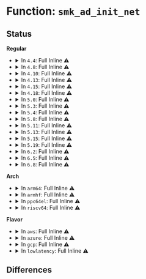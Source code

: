 # Function: <code>smk_ad_init_net</code>

## Status
<b>Regular</b>
<ul>
<li>
<details>
<summary>In <code>4.4</code>: Full Inline ⚠️</summary>

**Collision:** Unique Static

**Inline:** Full

**Transformation:** False

**Instances:**

```
In security/smack/smack_lsm.c (ffffffff81361906)
Location: security/smack/smack.h:425
Inline: True
Inline callers:
  - security/smack/smack_lsm.c:smack_unix_may_send
  - security/smack/smack_lsm.c:smack_netlabel_send
  - security/smack/smack_lsm.c:smack_unix_stream_connect
  - security/smack/smack_lsm.c:smack_inet_conn_request
  - security/smack/smack_lsm.c:smack_socket_sock_rcv_skb
  - security/smack/smack_lsm.c:smack_socket_sock_rcv_skb
```
</details>
</li>
<li>
<details>
<summary>In <code>4.8</code>: Full Inline ⚠️</summary>

**Collision:** Unique Static

**Inline:** Full

**Transformation:** False

**Instances:**

```
In security/smack/smack_lsm.c (ffffffff8139824a)
Location: security/smack/smack.h:425
Inline: True
Inline callers:
  - security/smack/smack_lsm.c:smack_inet_conn_request
  - security/smack/smack_lsm.c:smack_socket_sock_rcv_skb
  - security/smack/smack_lsm.c:smack_socket_sock_rcv_skb
  - security/smack/smack_lsm.c:smack_unix_may_send
  - security/smack/smack_lsm.c:smack_unix_stream_connect
  - security/smack/smack_lsm.c:smack_netlabel_send
```
</details>
</li>
<li>
<details>
<summary>In <code>4.10</code>: Full Inline ⚠️</summary>

**Collision:** Unique Static

**Inline:** Full

**Transformation:** False

**Instances:**

```
In security/smack/smack_lsm.c (ffffffff813aee2a)
Location: security/smack/smack.h:434
Inline: True
Inline callers:
  - security/smack/smack_lsm.c:smack_inet_conn_request
  - security/smack/smack_lsm.c:smack_socket_sock_rcv_skb
  - security/smack/smack_lsm.c:smack_socket_sock_rcv_skb
  - security/smack/smack_lsm.c:smack_unix_may_send
  - security/smack/smack_lsm.c:smack_unix_stream_connect
  - security/smack/smack_lsm.c:smack_netlabel_send
```
</details>
</li>
<li>
<details>
<summary>In <code>4.13</code>: Full Inline ⚠️</summary>

**Collision:** Unique Static

**Inline:** Full

**Transformation:** False

**Instances:**

```
In security/smack/smack_lsm.c (ffffffff813c53bf)
Location: security/smack/smack.h:517
Inline: True
Inline callers:
  - security/smack/smack_lsm.c:smack_inet_conn_request
  - security/smack/smack_lsm.c:smack_socket_sock_rcv_skb
  - security/smack/smack_lsm.c:smack_socket_sock_rcv_skb
  - security/smack/smack_lsm.c:smack_unix_may_send
  - security/smack/smack_lsm.c:smack_unix_stream_connect
  - security/smack/smack_lsm.c:smack_netlabel_send
```
</details>
</li>
<li>
<details>
<summary>In <code>4.15</code>: Full Inline ⚠️</summary>

**Collision:** Unique Static

**Inline:** Full

**Transformation:** False

**Instances:**

```
In security/smack/smack_lsm.c (ffffffff813eb48f)
Location: security/smack/smack.h:517
Inline: True
Inline callers:
  - security/smack/smack_lsm.c:smack_inet_conn_request
  - security/smack/smack_lsm.c:smack_socket_sock_rcv_skb
  - security/smack/smack_lsm.c:smack_socket_sock_rcv_skb
  - security/smack/smack_lsm.c:smack_unix_may_send
  - security/smack/smack_lsm.c:smack_unix_stream_connect
  - security/smack/smack_lsm.c:smack_netlabel_send
```
</details>
</li>
<li>
<details>
<summary>In <code>4.18</code>: Full Inline ⚠️</summary>

**Collision:** Unique Static

**Inline:** Full

**Transformation:** False

**Instances:**

```
In security/smack/smack_lsm.c (ffffffff8141cdc8)
Location: security/smack/smack.h:438
Inline: True
Inline callers:
  - security/smack/smack_lsm.c:smack_inet_conn_request
  - security/smack/smack_lsm.c:smack_socket_sock_rcv_skb
  - security/smack/smack_lsm.c:smack_socket_sock_rcv_skb
  - security/smack/smack_lsm.c:smack_unix_may_send
  - security/smack/smack_lsm.c:smack_unix_stream_connect
  - security/smack/smack_lsm.c:smack_netlabel_send
```
</details>
</li>
<li>
<details>
<summary>In <code>5.0</code>: Full Inline ⚠️</summary>

**Collision:** Unique Static

**Inline:** Full

**Transformation:** False

**Instances:**

```
In security/smack/smack_lsm.c (ffffffff814386ff)
Location: security/smack/smack.h:477
Inline: True
Inline callers:
  - security/smack/smack_lsm.c:smack_inet_conn_request
  - security/smack/smack_lsm.c:smack_socket_sock_rcv_skb
  - security/smack/smack_lsm.c:smack_socket_sock_rcv_skb
  - security/smack/smack_lsm.c:smack_unix_may_send
  - security/smack/smack_lsm.c:smack_unix_stream_connect
  - security/smack/smack_lsm.c:smack_netlabel_send
```
</details>
</li>
<li>
<details>
<summary>In <code>5.3</code>: Full Inline ⚠️</summary>

**Collision:** Unique Static

**Inline:** Full

**Transformation:** False

**Instances:**

```
In security/smack/smack_lsm.c (ffffffff81466362)
Location: security/smack/smack.h:465
Inline: True
Inline callers:
  - security/smack/smack_lsm.c:smack_inet_conn_request
  - security/smack/smack_lsm.c:smack_socket_sock_rcv_skb
  - security/smack/smack_lsm.c:smack_socket_sock_rcv_skb
  - security/smack/smack_lsm.c:smack_unix_may_send
  - security/smack/smack_lsm.c:smack_unix_stream_connect
  - security/smack/smack_lsm.c:smack_netlabel_send
```
</details>
</li>
<li>
<details>
<summary>In <code>5.4</code>: Full Inline ⚠️</summary>

**Collision:** Unique Static

**Inline:** Full

**Transformation:** False

**Instances:**

```
In security/smack/smack_lsm.c (ffffffff81480142)
Location: security/smack/smack.h:465
Inline: True
Inline callers:
  - security/smack/smack_lsm.c:smack_inet_conn_request
  - security/smack/smack_lsm.c:smack_socket_sock_rcv_skb
  - security/smack/smack_lsm.c:smack_socket_sock_rcv_skb
  - security/smack/smack_lsm.c:smack_unix_may_send
  - security/smack/smack_lsm.c:smack_unix_stream_connect
  - security/smack/smack_lsm.c:smack_netlabel_send
```
</details>
</li>
<li>
<details>
<summary>In <code>5.8</code>: Full Inline ⚠️</summary>

**Collision:** Unique Static

**Inline:** Full

**Transformation:** False

**Instances:**

```
In security/smack/smack_lsm.c (ffffffff814d679f)
Location: security/smack/smack.h:458
Inline: True
Inline callers:
  - security/smack/smack_lsm.c:smack_inet_conn_request
  - security/smack/smack_lsm.c:smack_socket_sock_rcv_skb
  - security/smack/smack_lsm.c:smack_socket_sock_rcv_skb
  - security/smack/smack_lsm.c:smack_unix_may_send
  - security/smack/smack_lsm.c:smack_unix_stream_connect
  - security/smack/smack_lsm.c:smack_netlabel_send
```
</details>
</li>
<li>
<details>
<summary>In <code>5.11</code>: Full Inline ⚠️</summary>

**Collision:** Unique Static

**Inline:** Full

**Transformation:** False

**Instances:**

```
In security/smack/smack_lsm.c (ffffffff814f354b)
Location: security/smack/smack.h:451
Inline: True
Inline callers:
  - security/smack/smack_lsm.c:smack_inet_conn_request
  - security/smack/smack_lsm.c:smack_socket_sock_rcv_skb
  - security/smack/smack_lsm.c:smack_socket_sock_rcv_skb
  - security/smack/smack_lsm.c:smack_unix_may_send
  - security/smack/smack_lsm.c:smack_unix_stream_connect
  - security/smack/smack_lsm.c:smk_ipv4_check
```
</details>
</li>
<li>
<details>
<summary>In <code>5.13</code>: Full Inline ⚠️</summary>

**Collision:** Unique Static

**Inline:** Full

**Transformation:** False

**Instances:**

```
In security/smack/smack_lsm.c (ffffffff814fa4fb)
Location: security/smack/smack.h:473
Inline: True
Inline callers:
  - security/smack/smack_lsm.c:smack_inet_conn_request
  - security/smack/smack_lsm.c:smack_socket_sock_rcv_skb
  - security/smack/smack_lsm.c:smack_socket_sock_rcv_skb
  - security/smack/smack_lsm.c:smack_unix_may_send
  - security/smack/smack_lsm.c:smack_unix_stream_connect
  - security/smack/smack_lsm.c:smk_ipv4_check
```
</details>
</li>
<li>
<details>
<summary>In <code>5.15</code>: Full Inline ⚠️</summary>

**Collision:** Unique Static

**Inline:** Full

**Transformation:** False

**Instances:**

```
In security/smack/smack_lsm.c (ffffffff8155516b)
Location: security/smack/smack.h:473
Inline: True
Inline callers:
  - security/smack/smack_lsm.c:smack_inet_conn_request
  - security/smack/smack_lsm.c:smack_socket_sock_rcv_skb
  - security/smack/smack_lsm.c:smack_socket_sock_rcv_skb
  - security/smack/smack_lsm.c:smack_unix_may_send
  - security/smack/smack_lsm.c:smack_unix_stream_connect
  - security/smack/smack_lsm.c:smk_ipv4_check
```
</details>
</li>
<li>
<details>
<summary>In <code>5.19</code>: Full Inline ⚠️</summary>

**Collision:** Unique Static

**Inline:** Full

**Transformation:** False

**Instances:**

```
In security/smack/smack_lsm.c (ffffffff815eef91)
Location: security/smack/smack.h:457
Inline: True
Inline callers:
  - security/smack/smack_lsm.c:smack_inet_conn_request
  - security/smack/smack_lsm.c:smack_socket_sock_rcv_skb
  - security/smack/smack_lsm.c:smack_socket_sock_rcv_skb
  - security/smack/smack_lsm.c:smack_unix_may_send
  - security/smack/smack_lsm.c:smack_unix_stream_connect
  - security/smack/smack_lsm.c:smk_ipv4_check
```
</details>
</li>
<li>
<details>
<summary>In <code>6.2</code>: Full Inline ⚠️</summary>

**Collision:** Unique Static

**Inline:** Full

**Transformation:** False

**Instances:**

```
In security/smack/smack_lsm.c (ffffffff8169f271)
Location: security/smack/smack.h:448
Inline: True
Inline callers:
  - security/smack/smack_lsm.c:smack_inet_conn_request
  - security/smack/smack_lsm.c:smack_socket_sock_rcv_skb
  - security/smack/smack_lsm.c:smack_socket_sock_rcv_skb
  - security/smack/smack_lsm.c:smack_unix_may_send
  - security/smack/smack_lsm.c:smack_unix_stream_connect
  - security/smack/smack_lsm.c:smk_ipv4_check
```
</details>
</li>
<li>
<details>
<summary>In <code>6.5</code>: Full Inline ⚠️</summary>

**Collision:** Unique Static

**Inline:** Full

**Transformation:** False

**Instances:**

```
In security/smack/smack_lsm.c (ffffffff816d8055)
Location: security/smack/smack.h:449
Inline: True
Inline callers:
  - security/smack/smack_lsm.c:smack_inet_conn_request
  - security/smack/smack_lsm.c:smack_socket_sock_rcv_skb
  - security/smack/smack_lsm.c:smack_socket_sock_rcv_skb
  - security/smack/smack_lsm.c:smack_unix_may_send
  - security/smack/smack_lsm.c:smack_unix_stream_connect
  - security/smack/smack_lsm.c:smk_ipv4_check
```
</details>
</li>
<li>
<details>
<summary>In <code>6.8</code>: Full Inline ⚠️</summary>

**Collision:** Unique Static

**Inline:** Full

**Transformation:** False

**Instances:**

```
In security/smack/smack_lsm.c (ffffffff817142d6)
Location: security/smack/smack.h:465
Inline: True
Inline callers:
  - security/smack/smack_lsm.c:smack_inet_conn_request
  - security/smack/smack_lsm.c:smack_socket_sock_rcv_skb
  - security/smack/smack_lsm.c:smack_socket_sock_rcv_skb
  - security/smack/smack_lsm.c:smack_unix_may_send
  - security/smack/smack_lsm.c:smack_unix_stream_connect
  - security/smack/smack_lsm.c:smk_ipv4_check
```
</details>
</li>
</ul>
<b>Arch</b>
<ul>
<li>
<details>
<summary>In <code>arm64</code>: Full Inline ⚠️</summary>

**Collision:** Unique Static

**Inline:** Full

**Transformation:** False

**Instances:**

```
In security/smack/smack_lsm.c (ffff8000105718c8)
Location: security/smack/smack.h:465
Inline: True
Inline callers:
  - security/smack/smack_lsm.c:smack_inet_conn_request
  - security/smack/smack_lsm.c:smack_socket_sock_rcv_skb
  - security/smack/smack_lsm.c:smack_socket_sock_rcv_skb
  - security/smack/smack_lsm.c:smack_unix_may_send
  - security/smack/smack_lsm.c:smack_unix_stream_connect
  - security/smack/smack_lsm.c:smack_netlabel_send
```
</details>
</li>
<li>
<details>
<summary>In <code>armhf</code>: Full Inline ⚠️</summary>

**Collision:** Unique Static

**Inline:** Full

**Transformation:** False

**Instances:**

```
In security/smack/smack_lsm.c (c0724b84)
Location: security/smack/smack.h:465
Inline: True
Inline callers:
  - security/smack/smack_lsm.c:smack_inet_conn_request
  - security/smack/smack_lsm.c:smack_socket_sock_rcv_skb
  - security/smack/smack_lsm.c:smack_socket_sock_rcv_skb
  - security/smack/smack_lsm.c:smack_unix_may_send
  - security/smack/smack_lsm.c:smack_unix_stream_connect
  - security/smack/smack_lsm.c:smack_netlabel_send
```
</details>
</li>
<li>
<details>
<summary>In <code>ppc64el</code>: Full Inline ⚠️</summary>

**Collision:** Unique Static

**Inline:** Full

**Transformation:** False

**Instances:**

```
In security/smack/smack_lsm.c (c0000000006d86d8)
Location: security/smack/smack.h:465
Inline: True
Inline callers:
  - security/smack/smack_lsm.c:smack_inet_conn_request
  - security/smack/smack_lsm.c:smack_socket_sock_rcv_skb
  - security/smack/smack_lsm.c:smack_socket_sock_rcv_skb
  - security/smack/smack_lsm.c:smack_unix_may_send
  - security/smack/smack_lsm.c:smack_unix_stream_connect
  - security/smack/smack_lsm.c:smack_netlabel_send
```
</details>
</li>
<li>
<details>
<summary>In <code>riscv64</code>: Full Inline ⚠️</summary>

**Collision:** Unique Static

**Inline:** Full

**Transformation:** False

**Instances:**

```
In security/smack/smack_lsm.c (ffffffe0003c5a2e)
Location: security/smack/smack.h:465
Inline: True
Inline callers:
  - security/smack/smack_lsm.c:smack_inet_conn_request
  - security/smack/smack_lsm.c:smack_socket_sock_rcv_skb
  - security/smack/smack_lsm.c:smack_socket_sock_rcv_skb
  - security/smack/smack_lsm.c:smack_unix_may_send
  - security/smack/smack_lsm.c:smack_unix_stream_connect
  - security/smack/smack_lsm.c:smack_netlabel_send
```
</details>
</li>
</ul>
<b>Flavor</b>
<ul>
<li>
<details>
<summary>In <code>aws</code>: Full Inline ⚠️</summary>

**Collision:** Unique Static

**Inline:** Full

**Transformation:** False

**Instances:**

```
In security/smack/smack_lsm.c (ffffffff81478722)
Location: security/smack/smack.h:465
Inline: True
Inline callers:
  - security/smack/smack_lsm.c:smack_inet_conn_request
  - security/smack/smack_lsm.c:smack_socket_sock_rcv_skb
  - security/smack/smack_lsm.c:smack_socket_sock_rcv_skb
  - security/smack/smack_lsm.c:smack_unix_may_send
  - security/smack/smack_lsm.c:smack_unix_stream_connect
  - security/smack/smack_lsm.c:smack_netlabel_send
```
</details>
</li>
<li>
<details>
<summary>In <code>azure</code>: Full Inline ⚠️</summary>

**Collision:** Unique Static

**Inline:** Full

**Transformation:** False

**Instances:**

```
In security/smack/smack_lsm.c (ffffffff81469142)
Location: security/smack/smack.h:465
Inline: True
Inline callers:
  - security/smack/smack_lsm.c:smack_inet_conn_request
  - security/smack/smack_lsm.c:smack_socket_sock_rcv_skb
  - security/smack/smack_lsm.c:smack_socket_sock_rcv_skb
  - security/smack/smack_lsm.c:smack_unix_may_send
  - security/smack/smack_lsm.c:smack_unix_stream_connect
  - security/smack/smack_lsm.c:smack_netlabel_send
```
</details>
</li>
<li>
<details>
<summary>In <code>gcp</code>: Full Inline ⚠️</summary>

**Collision:** Unique Static

**Inline:** Full

**Transformation:** False

**Instances:**

```
In security/smack/smack_lsm.c (ffffffff814747c2)
Location: security/smack/smack.h:465
Inline: True
Inline callers:
  - security/smack/smack_lsm.c:smack_inet_conn_request
  - security/smack/smack_lsm.c:smack_socket_sock_rcv_skb
  - security/smack/smack_lsm.c:smack_socket_sock_rcv_skb
  - security/smack/smack_lsm.c:smack_unix_may_send
  - security/smack/smack_lsm.c:smack_unix_stream_connect
  - security/smack/smack_lsm.c:smack_netlabel_send
```
</details>
</li>
<li>
<details>
<summary>In <code>lowlatency</code>: Full Inline ⚠️</summary>

**Collision:** Unique Static

**Inline:** Full

**Transformation:** False

**Instances:**

```
In security/smack/smack_lsm.c (ffffffff8148c10f)
Location: security/smack/smack.h:465
Inline: True
Inline callers:
  - security/smack/smack_lsm.c:smack_inet_conn_request
  - security/smack/smack_lsm.c:smack_socket_sock_rcv_skb
  - security/smack/smack_lsm.c:smack_socket_sock_rcv_skb
  - security/smack/smack_lsm.c:smack_unix_may_send
  - security/smack/smack_lsm.c:smack_unix_stream_connect
  - security/smack/smack_lsm.c:smack_netlabel_send
```
</details>
</li>
</ul>

## Differences
